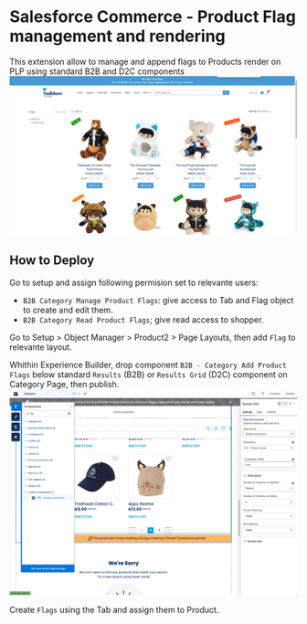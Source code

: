 # Salesforce Commerce - Product Flag management and rendering
This extension allow to manage and append flags to Products render on PLP using standard B2B and D2C components
![Store showing Flags](doc/Store%20-%20Product%20Flag.png)

## How to Deploy

Go to setup and assign following permision set to relevante users:
- `B2B Category Manage Product Flags`: give access to Tab and Flag object to create and edit them.
- `B2B Category Read Product Flags`; give read access to shopper.

Go to Setup > Object Manager > Product2 > Page Layouts, then add `Flag` to relevante layout.

Whithin Experience Builder, drop component `B2B - Category Add Product Flags` below standard `Results` (B2B) or `Results Grid` (D2C) component on Category Page, then publish.
![Store showing Flags](doc/Experience%20Builder%20-%20Product%20Flag.png)

Create `Flags` using the Tab and assign them to Product.